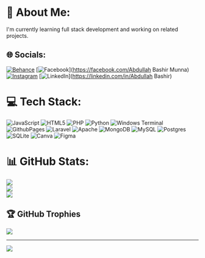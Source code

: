 # 💫 About Me:
I'm currently learning full stack development and working on related projects.


## 🌐 Socials:
[![Behance](https://img.shields.io/badge/Behance-1769ff?logo=behance&logoColor=white)](https://behance.net/ab-munna) [![Facebook](https://img.shields.io/badge/Facebook-%231877F2.svg?logo=Facebook&logoColor=white)](https://facebook.com/Abdullah Bashir Munna) [![Instagram](https://img.shields.io/badge/Instagram-%23E4405F.svg?logo=Instagram&logoColor=white)](https://instagram.com/findingmunna) [![LinkedIn](https://img.shields.io/badge/LinkedIn-%230077B5.svg?logo=linkedin&logoColor=white)](https://linkedin.com/in/Abdullah Bashir) 

# 💻 Tech Stack:
![JavaScript](https://img.shields.io/badge/javascript-%23323330.svg?style=for-the-badge&logo=javascript&logoColor=%23F7DF1E) ![HTML5](https://img.shields.io/badge/html5-%23E34F26.svg?style=for-the-badge&logo=html5&logoColor=white) ![PHP](https://img.shields.io/badge/php-%23777BB4.svg?style=for-the-badge&logo=php&logoColor=white) ![Python](https://img.shields.io/badge/python-3670A0?style=for-the-badge&logo=python&logoColor=ffdd54) ![Windows Terminal](https://img.shields.io/badge/Windows%20Terminal-%234D4D4D.svg?style=for-the-badge&logo=windows-terminal&logoColor=white) ![GithubPages](https://img.shields.io/badge/github%20pages-121013?style=for-the-badge&logo=github&logoColor=white) ![Laravel](https://img.shields.io/badge/laravel-%23FF2D20.svg?style=for-the-badge&logo=laravel&logoColor=white) ![Apache](https://img.shields.io/badge/apache-%23D42029.svg?style=for-the-badge&logo=apache&logoColor=white) ![MongoDB](https://img.shields.io/badge/MongoDB-%234ea94b.svg?style=for-the-badge&logo=mongodb&logoColor=white) ![MySQL](https://img.shields.io/badge/mysql-%2300000f.svg?style=for-the-badge&logo=mysql&logoColor=white) ![Postgres](https://img.shields.io/badge/postgres-%23316192.svg?style=for-the-badge&logo=postgresql&logoColor=white) ![SQLite](https://img.shields.io/badge/sqlite-%2307405e.svg?style=for-the-badge&logo=sqlite&logoColor=white) ![Canva](https://img.shields.io/badge/Canva-%2300C4CC.svg?style=for-the-badge&logo=Canva&logoColor=white) ![Figma](https://img.shields.io/badge/figma-%23F24E1E.svg?style=for-the-badge&logo=figma&logoColor=white)
# 📊 GitHub Stats:
![](https://github-readme-stats.vercel.app/api?username=abMunna&theme=dark&hide_border=false&include_all_commits=true&count_private=true)<br/>
![](https://github-readme-streak-stats.herokuapp.com/?user=abMunna&theme=dark&hide_border=false)<br/>
![](https://github-readme-stats.vercel.app/api/top-langs/?username=abMunna&theme=dark&hide_border=false&include_all_commits=true&count_private=true&layout=compact)

## 🏆 GitHub Trophies
![](https://github-profile-trophy.vercel.app/?username=abMunna&theme=algolia&no-frame=false&no-bg=false&margin-w=4)

---
[![](https://visitcount.itsvg.in/api?id=abMunna&icon=0&color=0)](https://visitcount.itsvg.in)

<!-- Proudly created with GPRM ( https://gprm.itsvg.in ) -->
